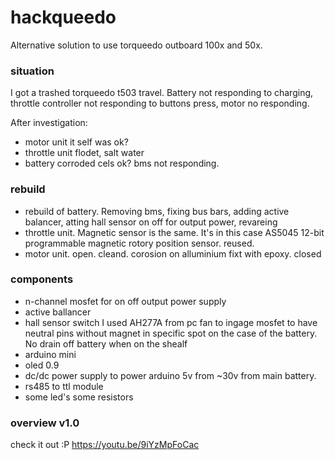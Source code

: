 # hackqueedo
Alternative solution to use torqueedo outboard 100x and 50x.

### situation
I got a trashed torqueedo t503 travel. Battery not responding to charging, throttle controller not responding to buttons press, motor no responding. 

After investigation:
- motor unit it self was ok?
- throttle unit flodet, salt water
- battery corroded cels ok? bms not responding.

### rebuild
- rebuild of battery. Removing bms, fixing bus bars, adding active balancer, atting hall sensor on off for output power, revareing
- throttle unit. Magnetic sensor is the same. It's in this case AS5045 12-bit programmable magnetic rotory position sensor. reused.
- motor unit. open. cleand. corosion on alluminium fixt with epoxy. closed

### components
- n-channel mosfet for on off output power supply
- active ballancer
- hall sensor switch I used AH277A from pc fan to ingage mosfet to have neutral pins without magnet in specific spot on the case of the battery. No drain off battery when on the shealf
- arduino mini
- oled 0.9
- dc/dc power supply to power arduino 5v from ~30v from main battery.
- rs485 to ttl module
- some led's some resistors

### overview v1.0
check it out :P https://youtu.be/9iYzMpFoCac


